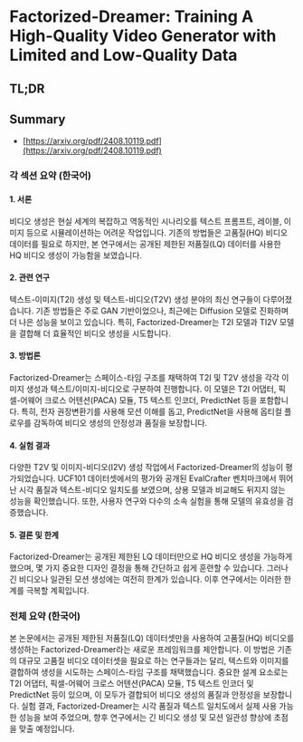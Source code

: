 # Factorized-Dreamer: Training A High-Quality Video Generator with Limited and Low-Quality Data
## TL;DR
## Summary
- [https://arxiv.org/pdf/2408.10119.pdf](https://arxiv.org/pdf/2408.10119.pdf)

### 각 섹션 요약 (한국어)

#### 1. 서론
비디오 생성은 현실 세계의 복잡하고 역동적인 시나리오를 텍스트 프롬프트, 레이블, 이미지 등으로 시뮬레이션하는 어려운 작업입니다. 기존의 방법들은 고품질(HQ) 비디오 데이터를 필요로 하지만, 본 연구에서는 공개된 제한된 저품질(LQ) 데이터를 사용한 HQ 비디오 생성이 가능함을 보였습니다. 

#### 2. 관련 연구
텍스트-이미지(T2I) 생성 및 텍스트-비디오(T2V) 생성 분야의 최신 연구들이 다루어졌습니다. 기존 방법들은 주로 GAN 기반이었으나, 최근에는 Diffusion 모델로 진화하며 더 나은 성능을 보이고 있습니다. 특히, Factorized-Dreamer는 T2I 모델과 TI2V 모델을 결합해 더 효율적인 비디오 생성을 시도합니다.

#### 3. 방법론
Factorized-Dreamer는 스페이스-타임 구조를 채택하여 T2I 및 T2V 생성을 각각 이미지 생성과 텍스트/이미지-비디오로 구분하여 진행합니다. 이 모델은 T2I 어댑터, 픽셀-어웨어 크로스 어텐션(PACA) 모듈, T5 텍스트 인코더, PredictNet 등을 포함합니다. 특히, 전자 권장변환기를 사용해 모션 이해를 돕고, PredictNet을 사용해 옵티컬 플로우를 감독하여 비디오 생성의 안정성과 품질을 보장합니다.

#### 4. 실험 결과
다양한 T2V 및 이미지-비디오(I2V) 생성 작업에서 Factorized-Dreamer의 성능이 평가되었습니다. UCF101 데이터셋에서의 평가와 공개된 EvalCrafter 벤치마크에서 뛰어난 시각 품질과 텍스트-비디오 일치도를 보였으며, 상용 모델과 비교해도 뒤지지 않는 성능을 확인했습니다. 또한, 사용자 연구와 다수의 소속 실험을 통해 모델의 유효성을 검증했습니다.

#### 5. 결론 및 한계
Factorized-Dreamer는 공개된 제한된 LQ 데이터만으로 HQ 비디오 생성을 가능하게 했으며, 몇 가지 중요한 디자인 결정을 통해 간단하고 쉽게 훈련할 수 있습니다. 그러나 긴 비디오나 일관된 모션 생성에는 여전히 한계가 있습니다. 이후 연구에서는 이러한 한계를 극복할 계획입니다.

### 전체 요약 (한국어)
본 논문에서는 공개된 제한된 저품질(LQ) 데이터셋만을 사용하여 고품질(HQ) 비디오를 생성하는 Factorized-Dreamer라는 새로운 프레임워크를 제안합니다. 이 방법은 기존의 대규모 고품질 비디오 데이터셋을 필요로 하는 연구들과는 달리, 텍스트와 이미지를 결합하여 생성을 시도하는 스페이스-타임 구조를 채택했습니다. 중요한 설계 요소로는 T2I 어댑터, 픽셀-어웨어 크로스 어텐션(PACA) 모듈, T5 텍스트 인코더 및 PredictNet 등이 있으며, 이 모두가 결합되어 비디오 생성의 품질과 안정성을 보장합니다. 실험 결과, Factorized-Dreamer는 시각 품질과 텍스트 일치도에서 실제 사용 가능한 성능을 보여 주었으며, 향후 연구에서는 긴 비디오 생성 및 모션 일관성 향상에 초점을 맞출 예정입니다.